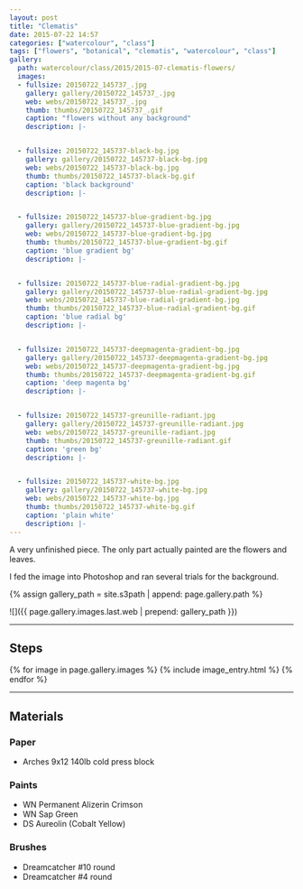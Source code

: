 ```yaml
---
layout: post
title: "Clematis"
date: 2015-07-22 14:57
categories: ["watercolour", "class"]
tags: ["flowers", "botanical", "clematis", "watercolour", "class"]
gallery:
  path: watercolour/class/2015/2015-07-clematis-flowers/
  images:
  - fullsize: 20150722_145737_.jpg
    gallery: gallery/20150722_145737_.jpg
    web: webs/20150722_145737_.jpg
    thumb: thumbs/20150722_145737_.gif
    caption: "flowers without any background"
    description: |-


  - fullsize: 20150722_145737-black-bg.jpg
    gallery: gallery/20150722_145737-black-bg.jpg
    web: webs/20150722_145737-black-bg.jpg
    thumb: thumbs/20150722_145737-black-bg.gif
    caption: 'black background'
    description: |-


  - fullsize: 20150722_145737-blue-gradient-bg.jpg
    gallery: gallery/20150722_145737-blue-gradient-bg.jpg
    web: webs/20150722_145737-blue-gradient-bg.jpg
    thumb: thumbs/20150722_145737-blue-gradient-bg.gif
    caption: 'blue gradient bg'
    description: |-


  - fullsize: 20150722_145737-blue-radial-gradient-bg.jpg
    gallery: gallery/20150722_145737-blue-radial-gradient-bg.jpg
    web: webs/20150722_145737-blue-radial-gradient-bg.jpg
    thumb: thumbs/20150722_145737-blue-radial-gradient-bg.gif
    caption: 'blue radial bg'
    description: |-


  - fullsize: 20150722_145737-deepmagenta-gradient-bg.jpg
    gallery: gallery/20150722_145737-deepmagenta-gradient-bg.jpg
    web: webs/20150722_145737-deepmagenta-gradient-bg.jpg
    thumb: thumbs/20150722_145737-deepmagenta-gradient-bg.gif
    caption: 'deep magenta bg'
    description: |-


  - fullsize: 20150722_145737-greunille-radiant.jpg
    gallery: gallery/20150722_145737-greunille-radiant.jpg
    web: webs/20150722_145737-greunille-radiant.jpg
    thumb: thumbs/20150722_145737-greunille-radiant.gif
    caption: 'green bg'
    description: |-


  - fullsize: 20150722_145737-white-bg.jpg
    gallery: gallery/20150722_145737-white-bg.jpg
    web: webs/20150722_145737-white-bg.jpg
    thumb: thumbs/20150722_145737-white-bg.gif
    caption: 'plain white'
    description: |-
---
```


A very unfinished piece. The only part actually painted are the flowers and leaves.

I fed the image into Photoshop and ran several trials for the background.

{% assign gallery_path = site.s3path | append: page.gallery.path %}

![]({{ page.gallery.images.last.web | prepend: gallery_path }})

*******

## Steps

{% for image in page.gallery.images %}
{% include image_entry.html %}
{% endfor %}


*******

## Materials

### Paper

* Arches 9x12 140lb cold press block

### Paints

* WN Permanent Alizerin Crimson
* WN Sap Green
* DS Aureolin (Cobalt Yellow)

### Brushes

* Dreamcatcher #10 round
* Dreamcatcher #4 round
